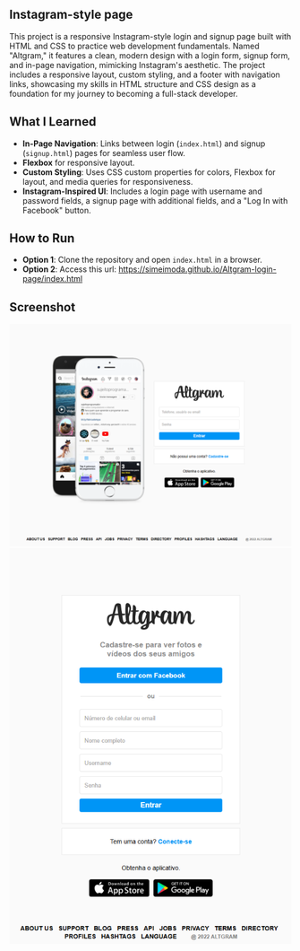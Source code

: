 ##  Instagram-style page
This project is a responsive Instagram-style login and signup page built with HTML and CSS to practice web development fundamentals. Named "Altgram," it features a clean, modern design with a login form, signup form, and in-page navigation, mimicking Instagram's aesthetic. The project includes a responsive layout, custom styling, and a footer with navigation links, showcasing my skills in HTML structure and CSS design as a foundation for my journey to becoming a full-stack developer.

## What I Learned
- **In-Page Navigation**: Links between login (`index.html`) and signup (`signup.html`) pages for seamless user flow.
- **Flexbox** for responsive layout.
- **Custom Styling**: Uses CSS custom properties for colors, Flexbox for layout, and media queries for responsiveness.
- **Instagram-Inspired UI**: Includes a login page with username and password fields, a signup page with additional fields, and a "Log In with Facebook" button.

## How to Run
- **Option 1**: Clone the repository and open `index.html` in a browser.
- **Option 2**: Access this url: https://simeimoda.github.io/Altgram-login-page/index.html

## Screenshot
![Portfolio Screenshot](assets/screenshot01.png)
![Portfolio Screenshot](assets/screenshot02.png)
